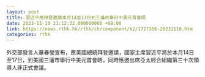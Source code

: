 ```yaml
---
layout: post
title: 習近平應拜登邀請本月14至17日到三藩市舉行中美元首會晤
date: 2023-11-10 21:12:32.000000000 +08:00
link: https://news.rthk.hk/rthk/ch/component/k2/1727356-20231110.htm
categories: rthk
---
```


外交部發言人華春瑩宣布，應美國總統拜登邀請，國家主席習近平將於本月14日至17日，到美國三藩市舉行中美元首會晤，同時應邀出席亞太經合組織第三十次領導人非正式會議。
